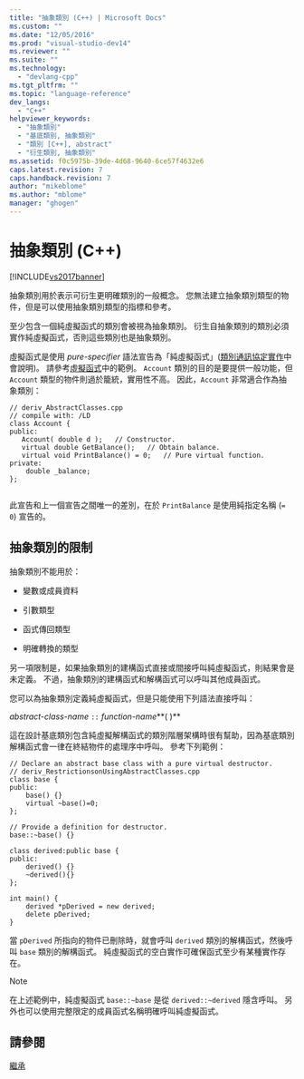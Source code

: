 ```yaml
---
title: "抽象類別 (C++) | Microsoft Docs"
ms.custom: ""
ms.date: "12/05/2016"
ms.prod: "visual-studio-dev14"
ms.reviewer: ""
ms.suite: ""
ms.technology: 
  - "devlang-cpp"
ms.tgt_pltfrm: ""
ms.topic: "language-reference"
dev_langs: 
  - "C++"
helpviewer_keywords: 
  - "抽象類別"
  - "基底類別, 抽象類別"
  - "類別 [C++], abstract"
  - "衍生類別, 抽象類別"
ms.assetid: f0c5975b-39de-4d68-9640-6ce57f4632e6
caps.latest.revision: 7
caps.handback.revision: 7
author: "mikeblome"
ms.author: "mblome"
manager: "ghogen"
---
```

# 抽象類別 (C++)
[!INCLUDE[vs2017banner](../assembler/inline/includes/vs2017banner.md)]

抽象類別用於表示可衍生更明確類別的一般概念。  您無法建立抽象類別類型的物件，但是可以使用抽象類別類型的指標和參考。  
  
 至少包含一個純虛擬函式的類別會被視為抽象類別。  衍生自抽象類別的類別必須實作純虛擬函式，否則這些類別也是抽象類別。  
  
 虛擬函式是使用 *pure\-specifier* 語法宣告為「純虛擬函式」\([類別通訊協定實作](http://msdn.microsoft.com/zh-tw/a319f1b3-05e8-400e-950a-1ca6eb105ab5)中會說明\)。  請參考[虛擬函式](../cpp/virtual-functions.md)中的範例。  `Account` 類別的目的是要提供一般功能，但 `Account` 類型的物件則過於籠統，實用性不高。  因此，`Account` 非常適合作為抽象類別：  
  
```  
// deriv_AbstractClasses.cpp  
// compile with: /LD  
class Account {  
public:  
   Account( double d );   // Constructor.  
   virtual double GetBalance();   // Obtain balance.  
   virtual void PrintBalance() = 0;   // Pure virtual function.  
private:  
    double _balance;  
};  
  
```  
  
 此宣告和上一個宣告之間唯一的差別，在於 `PrintBalance` 是使用純指定名稱 \(`= 0`\) 宣告的。  
  
## 抽象類別的限制  
 抽象類別不能用於：  
  
-   變數或成員資料  
  
-   引數類型  
  
-   函式傳回類型  
  
-   明確轉換的類型  
  
 另一項限制是，如果抽象類別的建構函式直接或間接呼叫純虛擬函式，則結果會是未定義。  不過，抽象類別的建構函式和解構函式可以呼叫其他成員函式。  
  
 您可以為抽象類別定義純虛擬函式，但是只能使用下列語法直接呼叫：  
  
 *abstract\-class\-name* `::` *function\-name***\( \)**  
  
 這在設計基底類別包含純虛擬解構函式的類別階層架構時很有幫助，因為基底類別解構函式會一律在終結物件的處理序中呼叫。  參考下列範例：  
  
```  
// Declare an abstract base class with a pure virtual destructor.  
// deriv_RestrictionsonUsingAbstractClasses.cpp  
class base {  
public:  
    base() {}  
    virtual ~base()=0;  
};  
  
// Provide a definition for destructor.  
base::~base() {}  
  
class derived:public base {  
public:  
    derived() {}  
    ~derived(){}  
};  
  
int main() {  
    derived *pDerived = new derived;  
    delete pDerived;  
}  
```  
  
 當 `pDerived` 所指向的物件已刪除時，就會呼叫 `derived` 類別的解構函式，然後呼叫 `base` 類別的解構函式。  純虛擬函式的空白實作可確保函式至少有某種實作存在。  
  
> [!NOTE]
>  在上述範例中，純虛擬函式 `base::~base` 是從 `derived::~derived` 隱含呼叫。  另外也可以使用完整限定的成員函式名稱明確呼叫純虛擬函式。  
  
## 請參閱  
 [繼承](../cpp/inheritance-cpp.md)